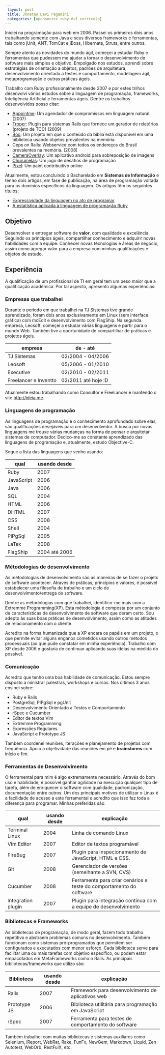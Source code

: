 ```yaml
---
 layout: post
 title: Jônatas Davi Paganini
 categories: [opensource ruby dsl curriculo]
---
```


Iniciei na programação para web em 2006. Passei os primeiros dois anos trabalhando somente com Java e seus diversos frameworks e ferramentas, tais como jUnit, ANT, TomCat e jBoss, Hibernate, Struts, entre outros.

Sempre atento às novidades do mundo ágil, começei a estudar Ruby e ferramentas que pudessem me ajudar a tornar o desenvolvimento de software mais simples e objetivo. Empolgado nos estudos, aprendi sobre estratégias de orientação a objetos, padrões de arquitetura, desenvolvimento orientado a testes e comportamento, modelagem ágil, metaprogramação e outras práticas ágeis.

 Trabalho com Ruby profissionalmente desde 2007 e por estes trilhos desenvolvi vários estudos sobre a linguagem de programação, frameworks, Inteligência Artificial e ferramentas ágeis. Dentre os trabalhos desenvolvidos posso citar:

* [Appointme][appointme]: Um agendador de compromissos em linguagem natural (2007)
* [Troper][troper]: Plugin para sistemas Rails que fornece um gerador de relatórios (projeto de TCC) (2009)
* [Boo][boo]: Um projeto em que o conteúdo da bíblia está disponível em uma biblioteca usando objetos prevalentes na memória.
* Ceps on Rails: Webservice com todos os endereços do Brasil prevalentes na memória. (2008)
* [CameraOverlay][cameraoverlay]: Um aplicativo android para sobreposição de imagens
* [Churumelas][churumelas]: Um jogo de desafios de programação
* [Pixel][pixel]: Um paint contribuitivo online

Atualmente, estou concluindo o Bacharelado em **Sistemas de Informação** e tenho dois artigos, em fase de publicação, na área de programação voltada para os domínios específicos da linguagem. Os artigos têm os seguintes títulos:

* [Expressividade da linguagem no ato de programar][artigo_elep]
* [A estatística aplicada à linguagem de programação Ruby][artigo_estatistica]

## Objetivo 

Desenvolver e entregar software de **valor**, com qualidade e excelência. Seguindo os princípios ágeis, compartilhar conhecimento e adquirir novas habilidades com a equipe. Conhecer novas técnologias e áreas de negócio, assim como agregar valor para a empresa com minhas qualificações e objetos de estudo.


## Experiência 

A qualificação de um profissional de TI em geral tem um peso maior que a qualificação acadêmica. Por tal aspecto, apresento algumas experiências:

### Empresas que trabalhei

 Durante o período em que trabalhei na TJ Sistemas tive grande aprendizado, foram dois anos exclusivamente em Linux (sem interface gráfica) com mcEdit e desenvolvimento com FlagShip. Na segunda empresa, Leosoft, começei a estudar várias linguagens e partir para o mundo Web. Também tive a oportunidade de compartilhar de práticas e projetos ágeis.

empresa     | de - até 
------------|-----------------
TJ Sistemas | 02/2004 - 04/2006
Leosoft     | 05/2006 - 01/2010
Executive   | 02/2010 - 02/2011
Freelancer e Inventto | 02/2011 até hoje :D

Atualmente estou trabalhando como Consultor e FreeLancer e mantendo o site <http://ideia.me>.

### Linguagens de programação

As linguagens de programação e o conhecimento aprofundado sobre elas, são qualificações desejáveis para um desenvolvedor. A busca por novas linguagens me trouxe várias mudanças na forma de pensar e arquitetar sistemas de computador. Dedico-me ao constante aprendizado das linguagens de programação e, atualmente, estudo Objective-C. 

Segue a lista das linguagens que venho usando:

 qual       | usando desde
----------- | ------------
 Ruby       | 2007
 JavaScript | 2006
 Java       | 2006
 SQL        | 2004
 HTML       | 2006
 DHTML      | 2007
 CSS        | 2008
 Shell      | 2004
 PlPgSql    | 2005
 LaTex      | 2008
 FlagShip   | 2004 até 2006

### Métodologias de desenvolvimento

As métodologias de desenvolvimento são as maneiras de se fazer o projeto de software acontecer. Através de práticas, princípios e valores, é possível estabelecer uma filosofia de trabalho e um ciclo de desenvolvimento/entrega de software. 

Dentre as métodologias com que trabalhei, identifico-me mais com a Extremme Programming(XP). Esta métodologia é composta por um conjunto de características de desenvolvimento de software que deram certo. Sou adepto às suas boas práticas de desenvolvimento, assim como as atitudes de relacionamento com o cliente. 

Acredito na forma humanizada que a XP encara os papéis em um projeto, o que permite evitar alguns enganos cometidos usando outros métodos processuais (ao que pude constatar em minha experiência). Trabalho com XP desde 2006 e gostaria de continuar aplicando suas ideias na medida do possível. 

### Comunicação 

Acredito que tenho uma boa habilidade de comunicação. Estou sempre disposto a ministrar palestras, workshops e cursos. Nos últimos 3 anos ensinei sobre:

* Ruby e Rails 
* PostgreSql, PlPgSql e pgUnit
* Desenvolvimento Orientado a Testes e Comportamento
* rSpec e Cucumber
* Editor de textos Vim 
* Extremme Programming
* Expressões Regulares
* JavaScript e Prototype JS

Também coordenei reuniões, iterações e planejamento de projetos com frequência. Apoio a objetividade das reuniões em pé e __brainstorms__ com início e fim.

### Ferramentas de Desenvolvimento

O ferramental para mim é algo extremamente necessário. Através do bom uso e habilidade, é possível ganhar agilidade na execução qualquer tipo de tarefa, além de enriquecer o software com qualidade, padronização, documentação entre outros. Um dos principais motivos de utilizar o Linux é a facilidade de acesso a este ferramental e acredito que isso faz toda a diferença para programar. Minhas preferidas são:

 qual                | usando desde | explicação
-------------------- | -------------| -------
 Terminal Linux      |     2004     | Linha de comando Linux 
 Vim Editor          |     2007     | Editor de textos programável 
 FireBug             |     2007     | Plugin para inspecionamento de JavaScript, HTML e CSS.
 Git                 |     2008     | Gerenciador de versões (semelhante a SVN, CVS)
 Cucumber            |     2008     | Ferramenta para criar cenários e teste do comportamento do software
 Integration plugin  |     2007     | Plugin para integração contínua com a equipe de desenvolvimento

### Bibliotecas e Frameworks

As bibliotecas de programação, de modo geral, fazem todo trabalho repetitivo e abstraem problemas comuns no desenvolvimento. Também funcionam como sistemas pré-programados que permitem ser configurados e executados com menor esforço. Cada biblioteca serve para facilitar uma ou mais tarefas com objetivo específico, ou podem estar empacotados em MetaFrameworks como o Rails. As principais bibliotecas/frameworks que utilizo são:

 Biblioteca          | usando desde | explicação
-------------------- | ------------ | --------
 Rails               |     2007     | Framework para desenvolvimento de aplicativos web
 Prototype JS        |     2006     | Biblioteca utilitária para programação em JavaScript
 rSpec               |     2007     | Ferramenta para testes de comportamento do software

Também trabalhei com muitas bibliotecas e sistemas auxiliares como Selenium, iReport, WebRat, Rake, FunFx, NewGem, Markdown, Liquid, Zen Autotest, WebOrb, RestFulX, etc.


[appointme]: http://github.com/jonatas/appointme 
[troper]: http://github.com/jonatas/troper
[artigo_estatistica]: http://github.com/jonatas/artigo_estatistica
[artigo_elep]: http://github.com/jonatas/artigo_elep
[boo]: http://boo.rubyforge.org
[cameraoverlay]: http://github.com/jonatas/CameraOverlay
[churumelas]: http://github.com/jonatas/churumelas
[pixel]: http://github.com/jonatas/pixel
